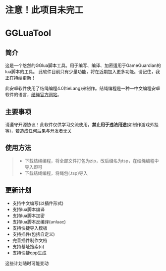 # 注意！此项目未完工
# GGLuaTool
## 简介
这是一个悠然的GGlua脚本工具。用于编写、编译、加密适用于GameGuardian的lua脚本的工具。
此软件目前只有少量功能，将在近期加入更多功能。请记住，我正在持续更新！

此安卓软件使用了结绳编程4.0(tieLang)来制作。结绳编程是一种一中文编程安卓软件的语言，[结绳官方网站](http://tiecode.cn/)。
## 主要事项
请遵守开源协议！此软件仅供学习交流使用，**禁止用于违法用途**(如制作游戏外挂等)，若造成任何后果与开发者无关
## 使用方法
> - 下载结绳编程，将全部文件打包为zip，改后缀名为tsp，在结绳编程中导入即可
> - 下载结绳编程，将绳包(.tsp)导入
## 更新计划
- 支持中文编写(以插件形式)
- 支持lua脚本编译
- 支持lua脚本加密
- 支持lua脚本反编译(unluac)
- 支持快捷导入模板
- 支持插件(包括自定义)
- 完善插件制作文档
- 支持基址搜索(c)
- 支持快捷cpp生成

这些计划随时可能变动
